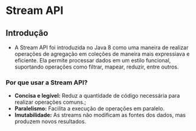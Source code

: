 # Stream API
## Introdução 
- A Stream API foi introduzida no Java 8 como uma maneira de realizar operações de agregação em coleções de maneira 
  mais expressiava e eficiente. Ela permite processar dados em um estilo funcional, suportando operações como 
  filtrar, mapear, reduzir, entre outros.
### Por que usar a Stream API?
- **Concisa e legível:** Reduz a quantidade de código necessária para realizar operações comuns.;
- **Paralelismo:** Facilita a execução de operações em paralelo.
- **Imutabilidade:** As streams não modificam as fontes dos dados, mas produzem novos resultados.